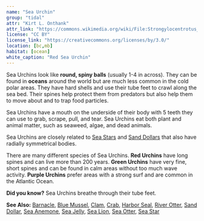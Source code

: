 ```yaml
---
name: "Sea Urchin"
group: "tidal"
attr: "Kirt L. Onthank"
attr_link: "https://commons.wikimedia.org/wiki/File:Strongylocentrotus_franciscanus.jpg"
license: "CC BY"
license_link: "https://creativecommons.org/licenses/by/3.0/"
location: [bc,mb]
habitat: [ocean]
white_caption: "Red Sea Urchin"
---
```

Sea Urchins look like **round, spiny balls** (usually 1-4 in across). They can be found in **oceans** around the world but are much less common in the cold polar areas. They have hard shells and use their tube feet to crawl along the sea bed. Their spines help protect them from predators but also help them to move about and to trap food particles.

Sea Urchins have a mouth on the underside of their body with 5 teeth they can use to grab, scrape, pull, and tear. Sea Urchins eat both plant and animal matter, such as seaweed, algae, and dead animals.

Sea Urchins are closely related to [Sea Stars](/animals/seastar/) and [Sand Dollars](/animals/sandolr/) that also have radially symmetrical bodies.

There are many different species of Sea Urchins. **Red Urchins** have long spines and can live more than 200 years. **Green Urchins** have very fine, short spines and can be found in calm areas without too much wave activity. **Purple Urchins** prefer areas with a strong surf and are common in the Atlantic Ocean.

**Did you know?** Sea Urchins breathe through their tube feet.

<!-- generated, do not edit -->
**See Also:**
[Barnacle](/animals/barnacle/),
[Blue Mussel](/animals/blumussel/),
[Clam](/animals/clam/),
[Crab](/animals/crab/),
[Harbor Seal](/animals/harbseal/),
[River Otter](/animals/rivotter/),
[Sand Dollar](/animals/sandolr/),
[Sea Anemone](/animals/seaanem/),
[Sea Jelly](/animals/seajelly/),
[Sea Lion](/animals/sealion/),
[Sea Otter](/animals/seaotter/),
[Sea Star](/animals/seastar/)
